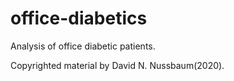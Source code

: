 # office-diabetics

Analysis of office diabetic patients.

Copyrighted material by David N. Nussbaum(2020).
